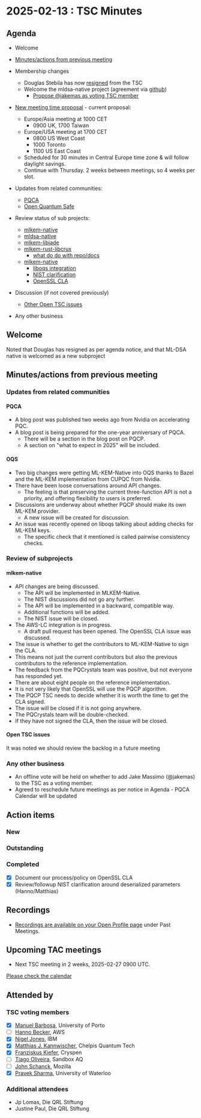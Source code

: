 # 2025-02-13 :  TSC Minutes

## Agenda

* Welcome

* [Minutes/actions from previous meeting](../2025-01-30/minutes.md)

* Membership changes

  * Douglas Stebila has now [resigned](https://github.com/pq-code-package/tsc/pull/134) from the TSC
  * Welcome the mldsa-native project (agreement via [github](https://github.com/pq-code-package/tsc/issues/135))
    * [Propose @jakemas as voting TSC member](https://github.com/pq-code-package/tsc/issues/139)

* [New meeting time proposal](https://github.com/pq-code-package/tsc/issues/128) - current proposal:
  * Europe/Asia meeting at 1000 CET
    * 0900 UK, 1700 Taiwan
  * Europe/USA meeting at 1700 CET
    * 0800 US West Coast
    * 1000 Toronto
    * 1100 US East Coast
  * Scheduled for 30 minutes in Central Europe time zone & will follow daylight savings.
  * Continue with Thursday. 2 weeks between meetings, so 4 weeks per slot.

* Updates from related communities:
  * [PQCA](https://github.com/PQCA)
  * [Open Quantum Safe](https://github.com/open-quantum-safe)

* Review status of sub projects:

  * [mlkem-native](https://github.com/pq-code-package/mldsa-native)
  * [mldsa-native](https://github.com/pq-code-package/mlkem-native)
  * [mlkem-libjade](https://github.com/pq-code-package/mlkem-libjade)
  * [mlkem-rust-libcrux](https://github.com/pq-code-package/mlkem-rust-libcrux)
    * [what do do with repo/docs](https://github.com/pq-code-package/tsc/issues/128)
  * [mlkem-native](https://github.com/pq-code-package/mlkem-c-embedded)
    * [liboqs integration](https://github.com/pq-code-package/mlkem-native/issues/653)
    * [NIST clarification](https://github.com/pq-code-package/tsc/issues/4)
    * [OpenSSL CLA](https://github.com/pq-code-package/tsc/issues/113)

* Discussion (if not covered previously)

  * [Other Open TSC issues](https://github.com/orgs/pq-code-package/projects/4/views/1)

* Any other business

## Welcome

Noted that Douglas has resigned as per agenda notice, and that ML-DSA native is welcomed as a new subproject

## Minutes/actions from previous meeting

### Updates from related communities

#### PQCA

* A blog post was published two weeks ago from Nvidia on accelerating PQC.
* A blog post is being prepared for the one-year anniversary of PQCA.
  * There will be a section in the blog post on PQCP.
  * A section on "what to expect in 2025" will be included.

#### OQS

* Two big changes were getting ML-KEM-Native into OQS thanks to Bazel and the ML-KEM implementation from CUPQC from Nvidia.
* There have been loose conversations around API changes.
  * The feeling is that preserving the current three-function API is not a priority, and offering flexibility to users is preferred.
* Discussions are underway about whether PQCP should make its own ML-KEM provider.
  * A new issue will be created for discussion.
* An issue was recently opened on liboqs talking about adding checks for ML-KEM keys.
  * The specific check that it mentioned is called pairwise consistency checks.

### Review of subprojects

#### mlkem-native

* API changes are being discussed.
  * The API will be implemented in MLKEM-Native.
  * The NIST discussions did not go any further.
  * The API will be implemented in a backward, compatible way.
  * Additional functions will be added.
  * The NIST issue will be closed.
* The AWS-LC integration is in progress.
  * A draft pull request has been opened.
The OpenSSL CLA issue was discussed.
* The issue is whether to get the contributors to ML-KEM-Native to sign the CLA.
* This means not just the current contributors but also the previous contributors to the reference implementation.
* The feedback from the PQCrystals team was positive, but not everyone has responded yet.
* There are about eight people on the reference implementation.
* It is not very likely that OpenSSL will use the PQCP algorithm.
* The PQCP TSC needs to decide whether it is worth the time to get the CLA signed.
* The issue will be closed if it is not going anywhere.
* The PQCrystals team will be double-checked.
* If they have not signed the CLA, then the issue will be closed.  

#### Open TSC issues

It was noted we should review the backlog in a future meeting

### Any other business

* An offline vote will be held on whether to add Jake Massimo (@jakemas) to the TSC as a voting member.
* Agreed to reschedule future meetings as per notice in Agenda - PQCA Calendar will be updated

## Action items

### New

### Outstanding

### Completed

* [X] Document our process/policy on OpenSSL CLA
* [X] Review/followup NIST clarification around deserialized parameters (Hanno/Matthias)

## Recordings

* [Recordings are available on your Open Profile page](https://openprofile.dev/my-meetings) under Past Meetings.

## Upcoming TAC meetings

* Next TSC meeting in 2 weeks, 2025-02-27 0900 UTC.

[Please check the calendar](https://pqca.org/calendar/)

## Attended by

### TSC voting members

* [X] [Manuel Barbosa](https://github.com/mbbarbosa), University of Porto
* [ ] [Hanno Becker](https://github.com/hanno-becker), AWS
* [X] [Nigel Jones](https://github.com/planetf1), IBM
* [X] [Matthias J. Kannwischer](https://github.com/mkannwischer), Chelpis Quantum Tech
* [X] [Franziskus Kiefer](https://github.com/franziskuskiefer), Cryspen
* [ ] [Tiago Oliveira](https://github.com/tfaoliveira), Sandbox AQ
* [ ] [John Schanck](https://github.com/jschanck), Mozilla
* [X] [Pravek Sharma](https://github.com/praveksharma), University of Waterloo

### Additional attendees

* Jp Lomas, Die QRL Stiftung
* Justine Paul, Die QRL Stiftung
